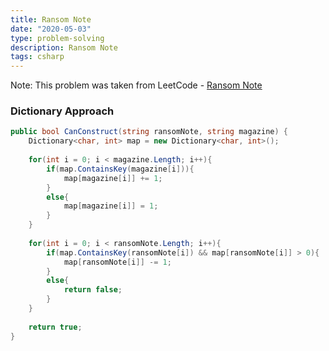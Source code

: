 ```yaml
---
title: Ransom Note
date: "2020-05-03"
type: problem-solving
description: Ransom Note
tags: csharp
---
```


Note: This problem was taken from LeetCode - [Ransom Note](https://leetcode.com/problems/ransom-note/)

### Dictionary Approach

```csharp
public bool CanConstruct(string ransomNote, string magazine) {
	Dictionary<char, int> map = new Dictionary<char, int>();
	
	for(int i = 0; i < magazine.Length; i++){
		if(map.ContainsKey(magazine[i])){
			map[magazine[i]] += 1;
		}
		else{
			map[magazine[i]] = 1;
		}
	}
	
	for(int i = 0; i < ransomNote.Length; i++){
		if(map.ContainsKey(ransomNote[i]) && map[ransomNote[i]] > 0){
			map[ransomNote[i]] -= 1;
		}
		else{
			return false;
		}
	}
	
	return true;
}
```
